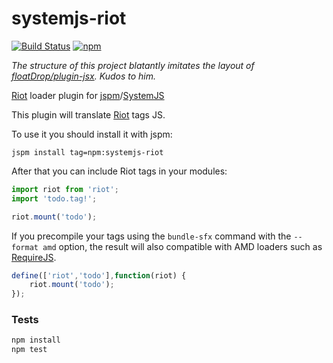 # systemjs-riot 

[![Build Status](https://travis-ci.org/amenadiel/systemjs-riot.svg)](https://travis-ci.org/amenadiel/systemjs-riot)
[![npm](https://img.shields.io/npm/dm/systemjs-riot.svg)](https://www.npmjs.com/package/systemjs-riot)

*The structure of this project blatantly imitates the layout of [floatDrop/plugin-jsx](https://github.com/floatdrop/plugin-jsx). Kudos to him.*

[Riot](http://riotjs.com/) loader plugin for [jspm](https://jspm.io)/[SystemJS](https://github.com/systemjs/systemjs)

This plugin will translate [Riot](http://riotjs.com/) tags JS. 

To use it you should install it with jspm:

```
jspm install tag=npm:systemjs-riot
```

After that you can include Riot tags in your modules:

```js
import riot from 'riot';
import 'todo.tag!';

riot.mount('todo');

```

If you precompile your tags using the `bundle-sfx` command with the `--format amd` option, 
the result will also compatible with AMD loaders such as [RequireJS](http://requirejs.org/).

```js
define(['riot','todo'],function(riot) {
	riot.mount('todo');
});
```


### Tests

```bash
npm install
npm test
```
